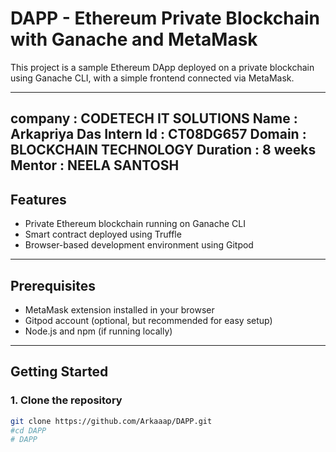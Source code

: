 # DAPP - Ethereum Private Blockchain with Ganache and MetaMask

This project is a sample Ethereum DApp deployed on a private blockchain using Ganache CLI, with a simple frontend connected via MetaMask.

---
## company : CODETECH IT SOLUTIONS Name : Arkapriya Das Intern Id : CT08DG657 Domain : BLOCKCHAIN TECHNOLOGY Duration : 8 weeks Mentor : NEELA SANTOSH
## Features

- Private Ethereum blockchain running on Ganache CLI
- Smart contract deployed using Truffle
- Browser-based development environment using Gitpod

---

## Prerequisites

- MetaMask extension installed in your browser
- Gitpod account (optional, but recommended for easy setup)
- Node.js and npm (if running locally)

---

## Getting Started

### 1. Clone the repository

```bash
git clone https://github.com/Arkaaap/DAPP.git
#cd DAPP
# DAPP
